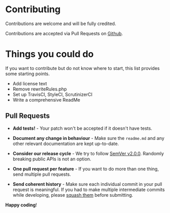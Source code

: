 # Contributing

Contributions are welcome and will be fully credited.

Contributions are accepted via Pull Requests on [Github](https://github.com/kanekescom/laravel-view-blade-component).

# Things you could do

If you want to contribute but do not know where to start, this list provides some starting points.

-   Add license text
-   Remove rewriteRules.php
-   Set up TravisCI, StyleCI, ScrutinizerCI
-   Write a comprehensive ReadMe

## Pull Requests

-   **Add tests!** - Your patch won't be accepted if it doesn't have tests.

-   **Document any change in behaviour** - Make sure the `readme.md` and any other relevant documentation are kept up-to-date.

-   **Consider our release cycle** - We try to follow [SemVer v2.0.0](http://semver.org/). Randomly breaking public APIs is not an option.

-   **One pull request per feature** - If you want to do more than one thing, send multiple pull requests.

-   **Send coherent history** - Make sure each individual commit in your pull request is meaningful. If you had to make multiple intermediate commits while developing, please [squash them](http://www.git-scm.com/book/en/v2/Git-Tools-Rewriting-History#Changing-Multiple-Commit-Messages) before submitting.

**Happy coding**!
